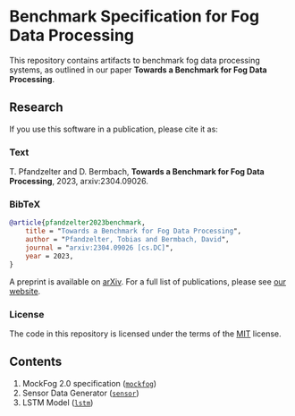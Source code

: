 # Benchmark Specification for Fog Data Processing

This repository contains artifacts to benchmark fog data processing systems, as outlined in our paper **Towards a Benchmark for Fog Data Processing**.

## Research

If you use this software in a publication, please cite it as:

### Text

T. Pfandzelter and D. Bermbach, **Towards a Benchmark for Fog Data Processing**, 2023, arxiv:2304.09026.

### BibTeX

```bibtex
@article{pfandzelter2023benchmark,
    title = "Towards a Benchmark for Fog Data Processing",
    author = "Pfandzelter, Tobias and Bermbach, David",
    journal = "arxiv:2304.09026 [cs.DC]",
    year = 2023,
}
```

A preprint is available on [arXiv](https://arxiv.org/abs/2304.09026).
For a full list of publications, please see [our website](https://www.tu.berlin/en/mcc/research/publications).

### License

The code in this repository is licensed under the terms of the [MIT](./LICENSE) license.

## Contents

1. MockFog 2.0 specification ([`mockfog`](./mockfog))
1. Sensor Data Generator ([`sensor`](./sensor))
1. LSTM Model ([`lstm`](./lstm))
